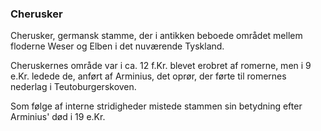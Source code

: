 ### Cherusker


Cherusker, germansk stamme, der i antikken beboede området mellem floderne Weser og Elben i det nuværende Tyskland. 

Cheruskernes område var i ca. 12 f.Kr. blevet erobret af romerne, men i 9 e.Kr. ledede de, anført af Arminius, det oprør, der førte til romernes nederlag i Teutoburgerskoven. 

Som følge af interne stridigheder mistede stammen sin betydning efter Arminius' død i 19 e.Kr.